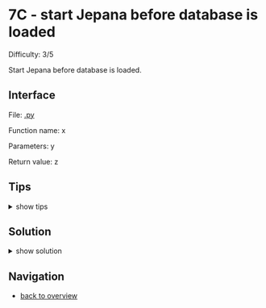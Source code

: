 # 7C - start Jepana before database is loaded

Difficulty: 3/5

Start Jepana before database is loaded.

## Interface ##

File: [.py](workspace/.py)

Function name: x

Parameters: y

Return value: z

## Tips ##

<details>
  <summary>show tips</summary>

* you can
</details>

## Solution ##

<details>
  <summary>show solution</summary>

```
def fn(p):
	pass
```
</details>

## Navigation ##
* [back to overview](0.md)
